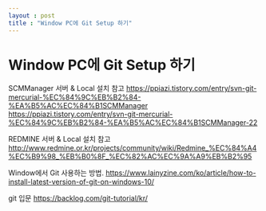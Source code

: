 ```yaml
---
layout : post
title : "Window PC에 Git Setup 하기"
---
```


# Window PC에 Git Setup 하기


SCMManager 서버 & Local 설치 참고
            https://ppiazi.tistory.com/entry/svn-git-mercurial-%EC%84%9C%EB%B2%84-%EA%B5%AC%EC%84%B1SCMManager
            https://ppiazi.tistory.com/entry/svn-git-mercurial-%EC%84%9C%EB%B2%84-%EA%B5%AC%EC%84%B1SCMManager-22

REDMINE 서버 & Local 설치 참고
            http://www.redmine.or.kr/projects/community/wiki/Redmine_%EC%84%A4%EC%B9%98_%EB%B0%8F_%EC%82%AC%EC%9A%A9%EB%B2%95

Window에서 Git 사용하는 방법.
           https://www.lainyzine.com/ko/article/how-to-install-latest-version-of-git-on-windows-10/

git 입문
           https://backlog.com/git-tutorial/kr/
